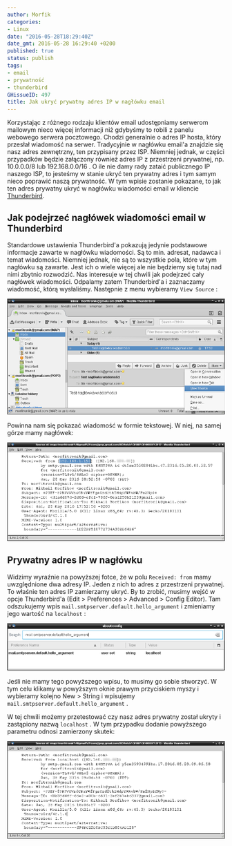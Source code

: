 ```yaml
---
author: Morfik
categories:
- Linux
date: "2016-05-28T18:29:40Z"
date_gmt: 2016-05-28 16:29:40 +0200
published: true
status: publish
tags:
- email
- prywatność
- thunderbird
GHissueID: 497
title: Jak ukryć prywatny adres IP w nagłówku email
---
```


Korzystając z różnego rodzaju klientów email udostępniamy serwerom mailowym nieco więcej informacji
niż gdybyśmy to robili z panelu webowego serwera pocztowego. Chodzi generalnie o adres IP hosta,
który przesłał wiadomość na serwer. Tradycyjnie w nagłówku email'a znajdzie się nasz adres
zewnętrzny, ten przypisany przez ISP. Niemniej jednak, w części przypadków będzie załączony również
adres IP z przestrzeni prywatnej, np. 10.0.0.0/8 lub 192.168.0.0/16 . O ile nie damy rady zataić
publicznego IP naszego ISP, to jesteśmy w stanie ukryć ten prywatny adres i tym samym nieco poprawić
naszą prywatność. W tym wpisie zostanie pokazane, to jak ten adres prywatny ukryć w nagłówku
wiadomości email w kliencie [Thunderbird](https://www.mozilla.org/pl/thunderbird/).

<!--more-->
## Jak podejrzeć nagłówek wiadomości email w Thunderbird

Standardowe ustawienia Thunderbird'a pokazują jedynie podstawowe informacje zawarte w nagłówku
wiadomości. Są to min. adresat, nadawca i temat wiadomości. Niemniej jednak, nie są to wszystkie
pola, które w tym nagłówku są zawarte. Jest ich o wiele więcej ale nie będziemy się tutaj nad nimi
zbytnio rozwodzić. Nas interesuje w tej chwili jak podejrzeć cały nagłówek wiadomości. Odpalamy
zatem Thunderbird'a i zaznaczamy wiadomość, którą wysłaliśmy. Następnie z menu wybieramy `View
Source` :

![](/img/2016/05/1.thunderbird-podlgad-naglowek-email.png#huge)

Powinna nam się pokazać wiadomość w formie tekstowej. W niej, na samej górze mamy nagłówek:

![](/img/2016/05/2.prywatny-adres-ip-naglowek-email.png#huge)

## Prywatny adres IP w nagłówku

Widzimy wyraźnie na powyższej fotce, że w polu `Received: from` mamy uwzględnione dwa adresy IP.
Jeden z nich to adres z przestrzeni prywatnej. To właśnie ten adres IP zamierzamy ukryć. By to
zrobić, musimy wejść w opcje Thunderbird'a (Edit > Preferences > Advanced > Config Editor). Tam
odszukujemy wpis `mail.smtpserver.default.hello_argument` i zmieniamy jego wartość na `localhost` :

![](/img/2016/05/3.about-config-thunderbird-naglowek-email-adres-ip.png#huge)

Jeśli nie mamy tego powyższego wpisu, to musimy go sobie stworzyć. W tym celu klikamy w powyższym
oknie prawym przyciskiem myszy i wybieramy kolejno New \> String i wpisujemy
`mail.smtpserver.default.hello_argument` .

W tej chwili możemy przetestować czy nasz adres prywatny został ukryty i zastąpiony nazwą
`localhost` . W tym przypadku dodanie powyższego parametru odnosi zamierzony skutek:

![](/img/2016/05/4.adres-ip-localhost-naglowek-email.png#huge)
